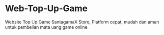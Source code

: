# Web-Top-Up-Game
Website Top Up Game SantagamaX Store, Platform cepat, mudah dan aman untuk pembelian mata uang game online
